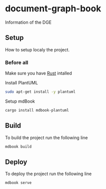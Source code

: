 # document-graph-book

Information of the DGE

## Setup

How to setup localy the project.

### Before all

Make sure you have [Rust](https://www.rust-lang.org/tools/install) intalled

Install PlantUML
```bash
sudo apt-get install -y plantuml
```

Setup mdBook
```bash
cargo install mdbook-plantuml
```
## Build

To build the project run the following line
```bash
mdbook build
```


## Deploy

To deploy the project run the following line
```bash
mdbook serve
```